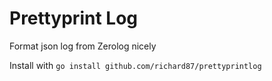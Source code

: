 # Prettyprint Log

Format json log from Zerolog nicely

Install with `go install github.com/richard87/prettyprintlog`
